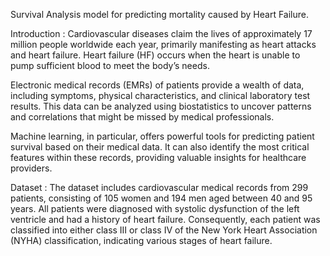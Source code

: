 Survival Analysis model for predicting mortality caused by Heart Failure.

Introduction : 
Cardiovascular diseases claim the lives of approximately 17 million people worldwide each
year, primarily manifesting as heart attacks and heart failure. Heart failure (HF) occurs when the heart is
unable to pump sufficient blood to meet the body’s needs.

Electronic medical records (EMRs) of patients provide a wealth of data, including symptoms, physical
characteristics, and clinical laboratory test results. This data can be analyzed using biostatistics to uncover
patterns and correlations that might be missed by medical professionals.

Machine learning, in particular, offers powerful tools for predicting patient survival based on their medical
data. It can also identify the most critical features within these records, providing valuable insights for
healthcare providers.

Dataset : 
The dataset includes cardiovascular medical records from 299 patients, consisting of 105 women
and 194 men aged between 40 and 95 years. All patients were diagnosed with systolic dysfunction of the left
ventricle and had a history of heart failure. Consequently, each patient was classified into either class III or
class IV of the New York Heart Association (NYHA) classification, indicating various stages of heart failure.
